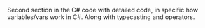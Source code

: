 Second section in the C# code with detailed code, in specific how variables/vars work in C#. Along with typecasting and operators.

